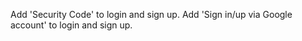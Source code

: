 Add 'Security Code' to login and sign up.
Add 'Sign in/up via Google account' to login and sign up.
